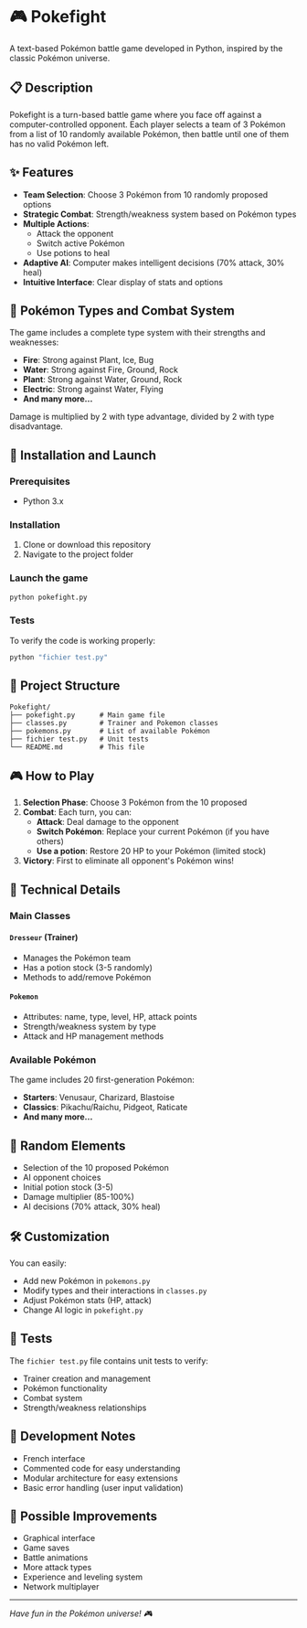 # 🎮 Pokefight

A text-based Pokémon battle game developed in Python, inspired by the classic Pokémon universe.

## 📋 Description

Pokefight is a turn-based battle game where you face off against a computer-controlled opponent. Each player selects a team of 3 Pokémon from a list of 10 randomly available Pokémon, then battle until one of them has no valid Pokémon left.

## ✨ Features

- **Team Selection**: Choose 3 Pokémon from 10 randomly proposed options
- **Strategic Combat**: Strength/weakness system based on Pokémon types
- **Multiple Actions**:
  - Attack the opponent
  - Switch active Pokémon
  - Use potions to heal
- **Adaptive AI**: Computer makes intelligent decisions (70% attack, 30% heal)
- **Intuitive Interface**: Clear display of stats and options

## 🎯 Pokémon Types and Combat System

The game includes a complete type system with their strengths and weaknesses:

- **Fire**: Strong against Plant, Ice, Bug
- **Water**: Strong against Fire, Ground, Rock  
- **Plant**: Strong against Water, Ground, Rock
- **Electric**: Strong against Water, Flying
- **And many more...**

Damage is multiplied by 2 with type advantage, divided by 2 with type disadvantage.

## 🚀 Installation and Launch

### Prerequisites
- Python 3.x

### Installation
1. Clone or download this repository
2. Navigate to the project folder

### Launch the game
```bash
python pokefight.py
```

### Tests
To verify the code is working properly:
```bash
python "fichier test.py"
```

## 📁 Project Structure

```
Pokefight/
├── pokefight.py      # Main game file
├── classes.py        # Trainer and Pokemon classes
├── pokemons.py       # List of available Pokémon
├── fichier test.py   # Unit tests
└── README.md         # This file
```

## 🎮 How to Play

1. **Selection Phase**: Choose 3 Pokémon from the 10 proposed
2. **Combat**: Each turn, you can:
   - **Attack**: Deal damage to the opponent
   - **Switch Pokémon**: Replace your current Pokémon (if you have others)
   - **Use a potion**: Restore 20 HP to your Pokémon (limited stock)
3. **Victory**: First to eliminate all opponent's Pokémon wins!

## 🔧 Technical Details

### Main Classes

#### `Dresseur` (Trainer)
- Manages the Pokémon team
- Has a potion stock (3-5 randomly)
- Methods to add/remove Pokémon

#### `Pokemon`
- Attributes: name, type, level, HP, attack points
- Strength/weakness system by type
- Attack and HP management methods

### Available Pokémon
The game includes 20 first-generation Pokémon:
- **Starters**: Venusaur, Charizard, Blastoise
- **Classics**: Pikachu/Raichu, Pidgeot, Raticate
- **And many more...**

## 🎲 Random Elements

- Selection of the 10 proposed Pokémon
- AI opponent choices
- Initial potion stock (3-5)
- Damage multiplier (85-100%)
- AI decisions (70% attack, 30% heal)

## 🛠️ Customization

You can easily:
- Add new Pokémon in `pokemons.py`
- Modify types and their interactions in `classes.py`
- Adjust Pokémon stats (HP, attack)
- Change AI logic in `pokefight.py`

## 🐛 Tests

The `fichier test.py` file contains unit tests to verify:
- Trainer creation and management
- Pokémon functionality
- Combat system
- Strength/weakness relationships

## 📝 Development Notes

- French interface
- Commented code for easy understanding
- Modular architecture for easy extensions
- Basic error handling (user input validation)

## 🎯 Possible Improvements

- Graphical interface
- Game saves
- Battle animations
- More attack types
- Experience and leveling system
- Network multiplayer

---

*Have fun in the Pokémon universe! 🎮*
